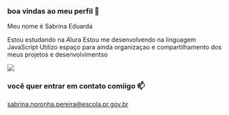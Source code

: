 ### boa vindas ao meu perfil 💙

Meu nome é Sabrina Eduarda 

Estou estudando na Alura 
Estou me desenvolvendo na linguagem JavaScript
Utilizo espaço para ainda organizaçao e compartilhamento dos meus projetos e desenvolvimentso 

![](https://media.tenor.com/W_iZ7rzeL9MAAAAC/hi-hello.gifhttps://media.tenor.com/W_iZ7rzeL9MAAAAC/hi-hello.gif)

### você quer entrar em contato comiigo 📫

sabrina.noronha.pereira@escola.pr.gov.br
